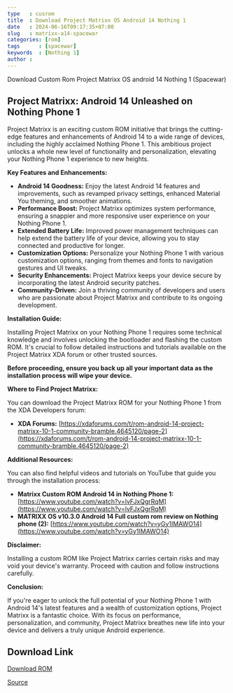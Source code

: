 ```yaml
---
type   : cusrom
title  : Download Project Matrixx OS Android 14 Nothing 1
date   : 2024-06-16T09:17:35+07:00
slug   : matrixx-a14-spacewar
categories: [rom]
tags      : [spacewar]
keywords  : [Nothing 1]
author :
---
```


Download Custom Rom Project Matrixx OS android 14 Nothing 1 (Spacewar)

## Project Matrixx: Android 14 Unleashed on Nothing Phone 1

Project Matrixx is an exciting custom ROM initiative that brings the cutting-edge features and enhancements of Android 14 to a wide range of devices, including the highly acclaimed Nothing Phone 1. This ambitious project unlocks a whole new level of functionality and personalization, elevating your Nothing Phone 1 experience to new heights.

**Key Features and Enhancements:**

* **Android 14 Goodness:** Enjoy the latest Android 14 features and improvements, such as revamped privacy settings, enhanced Material You theming, and smoother animations.
* **Performance Boost:** Project Matrixx optimizes system performance, ensuring a snappier and more responsive user experience on your Nothing Phone 1.
* **Extended Battery Life:** Improved power management techniques can help extend the battery life of your device, allowing you to stay connected and productive for longer.
* **Customization Options:** Personalize your Nothing Phone 1 with various customization options, ranging from themes and fonts to navigation gestures and UI tweaks.
* **Security Enhancements:** Project Matrixx keeps your device secure by incorporating the latest Android security patches.
* **Community-Driven:** Join a thriving community of developers and users who are passionate about Project Matrixx and contribute to its ongoing development.

**Installation Guide:**

Installing Project Matrixx on your Nothing Phone 1 requires some technical knowledge and involves unlocking the bootloader and flashing the custom ROM. It's crucial to follow detailed instructions and tutorials available on the Project Matrixx XDA forum or other trusted sources.

**Before proceeding, ensure you back up all your important data as the installation process will wipe your device.**

**Where to Find Project Matrixx:**

You can download the Project Matrixx ROM for your Nothing Phone 1 from the XDA Developers forum:

* **XDA Forums:** [https://xdaforums.com/t/rom-android-14-project-matrixx-10-1-community-bramble.4645120/page-2](https://xdaforums.com/t/rom-android-14-project-matrixx-10-1-community-bramble.4645120/page-2)

**Additional Resources:**

You can also find helpful videos and tutorials on YouTube that guide you through the installation process:

* **Matrixx Custom ROM Android 14 in Nothing Phone 1:** [https://www.youtube.com/watch?v=lvFJxQgrRqM](https://www.youtube.com/watch?v=lvFJxQgrRqM)
* **MATRIXX OS v10.3.0 Android 14 Full custom rom review on Nothing phone (2):** [https://www.youtube.com/watch?v=yGy1IMAWO14](https://www.youtube.com/watch?v=yGy1IMAWO14)

**Disclaimer:**

Installing a custom ROM like Project Matrixx carries certain risks and may void your device's warranty. Proceed with caution and follow instructions carefully.

**Conclusion:**

If you're eager to unlock the full potential of your Nothing Phone 1 with Android 14's latest features and a wealth of customization options, Project Matrixx is a fantastic choice. With its focus on performance, personalization, and community, Project Matrixx breathes new life into your device and delivers a truly unique Android experience.


## Download Link
[Download ROM](https://sourceforge.net/projects/projectmatrixx/files/Android-14/Spacewar/)

[Source](https://www.projectmatrixx.org/downloads/Spacewar)
